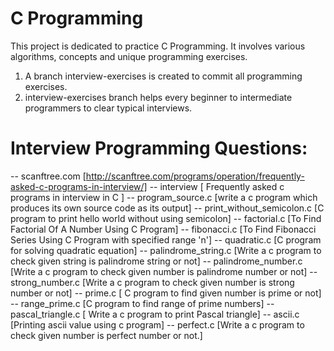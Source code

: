 # C Programming 
This project is dedicated to practice C Programming. It involves various algorithms, concepts and unique programming exercises.

1. A branch interview-exercises is created to commit all programming exercises.
2. interview-exercises branch helps every beginner to intermediate programmers to clear typical interviews.


# Interview Programming Questions:
-- scanftree.com [http://scanftree.com/programs/operation/frequently-asked-c-programs-in-interview/]
	-- interview [ Frequently asked c programs in interview in C ]
		-- program_source.c [write a c program which produces its own source code as its output]
		-- print_without_semicolon.c [C program to print hello world without using semicolon]
		-- factorial.c [To Find Factorial Of A Number Using C Program]
		-- fibonacci.c [To Find Fibonacci Series Using C Program with specified range 'n']
		-- quadratic.c [C program for solving quadratic equation]
		-- palindrome_string.c [Write a c program to check given string is palindrome string or not]
		-- palindrome_number.c [Write a c program to check given number is palindrome number or not]
		-- strong_number.c [Write a c program to check given number is strong number or not]
		-- prime.c [ C program to find given number is prime or not]
		-- range_prime.c [C program to find range of prime numbers]
		-- pascal_triangle.c [ Write a c program to print Pascal triangle]
		-- ascii.c [Printing ascii value using c program]
		-- perfect.c [Write a c program to check given number is perfect number or not.]
